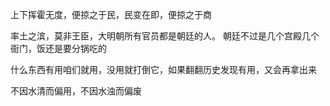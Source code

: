 上下挥霍无度，便掠之于民，民变在即，便掠之于商

率土之滨，莫非王臣，大明朝所有官员都是朝廷的人。
朝廷不过是几个宫殿几个衙门，饭还是要分锅吃的

什么东西有用咱们就用，没用就打倒它，如果翻翻历史发现有用，又会再拿出来

不因水清而偏用，不因水浊而偏废